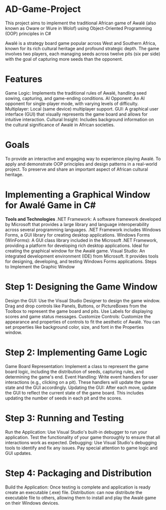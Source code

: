 # AD-Game-Project
This project aims to implement the traditional African game of Awalé (also known as Oware or Wure in Wolof) using Object-Oriented Programming (OOP) principles in C#

Awalé is a strategy board game popular across West and Southern Africa, known for its rich cultural heritage and profound strategic depth. The game involves two players, each managing seeds across twelve pits (six per side) with the goal of capturing more seeds than the opponent.

# Features
Game Logic: Implements the traditional rules of Awalé, handling seed sowing, capturing, and game-ending conditions.
AI Opponent: An AI opponent for single-player mode, with varying levels of difficulty.
Multiplayer: Local (same device) multiplayer support.
GUI: A graphical user interface (GUI) that visually represents the game board and allows for intuitive interaction.
Cultural Insight: Includes background information on the cultural significance of Awalé in African societies.

# Goals
To provide an interactive and engaging way to experience playing Awalé.
To apply and demonstrate OOP principles and design patterns in a real-world project.
To preserve and share an important aspect of African cultural heritage.

# Implementing a Graphical Window for Awalé Game in C#
**Tools and Technologies**
.NET Framework: A software framework developed by Microsoft that provides a large library and language interoperability across several programming languages. .NET Framework includes Windows Forms, a GUI library for creating desktop applications.
Windows Forms (WinForms): A GUI class library included in the Microsoft .NET Framework, providing a platform for developing rich desktop applications. Ideal for creating the graphical window for the Awalé game.
Visual Studio: An integrated development environment (IDE) from Microsoft. It provides tools for designing, developing, and testing Windows Forms applications.
Steps to Implement the Graphic Window

# Step 1: Designing the Game Window
Design the GUI: Use the Visual Studio Designer to design the game window. Drag and drop controls like Panels, Buttons, or PictureBoxes from the Toolbox to represent the game board and pits. Use Labels for displaying scores and game status messages.
Customize Controls: Customize the appearance and properties of controls to fit the aesthetic of Awalé. You can set properties like background color, size, and font in the Properties window.

# Step 2: Implementing Game Logic
Game Board Representation: Implement a class to represent the game board logic, including the distribution of seeds, capturing rules, and determining the game's end.
Event Handling: Write event handlers for user interactions (e.g., clicking on a pit). These handlers will update the game state and the GUI accordingly.
Updating the GUI: After each move, update the GUI to reflect the current state of the game board. This includes updating the number of seeds in each pit and the scores.

# Step 3: Running and Testing
Run the Application: Use Visual Studio's built-in debugger to run your application. Test the functionality of your game thoroughly to ensure that all interactions work as expected.
Debugging: Use Visual Studio's debugging tools to identify and fix any issues. Pay special attention to game logic and GUI updates.

# Step 4: Packaging and Distribution
Build the Application: Once testing is complete and application is ready create an executable (.exe) file.
Distribution: can now distribute the executable file to others, allowing them to install and play the Awalé game on their Windows devices.
